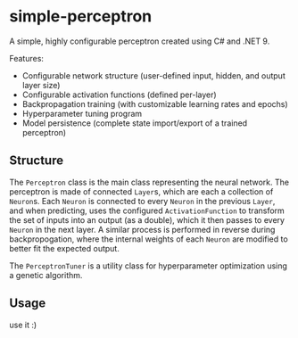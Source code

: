 # simple-perceptron

A simple, highly configurable perceptron created using C# and .NET 9.

Features:

- Configurable network structure (user-defined input, hidden, and output layer size)
- Configurable activation functions (defined per-layer)
- Backpropagation training (with customizable learning rates and epochs)
- Hyperparameter tuning program
- Model persistence (complete state import/export of a trained perceptron)

## Structure

The `Perceptron` class is the main class representing the neural network. The perceptron is made of connected `Layer`s, which are each a collection of `Neuron`s. Each `Neuron` is connected to every `Neuron` in the previous `Layer`, and when predicting, uses the configured `ActivationFunction` to transform the set of inputs into an output (as a double), which it then passes to every `Neuron` in the next layer. A similar process is performed in reverse during backpropogation, where the internal weights of each `Neuron` are modified to better fit the expected output.

The `PerceptronTuner` is a utility class for hyperparameter optimization using a genetic algorithm. 

## Usage

use it :)

